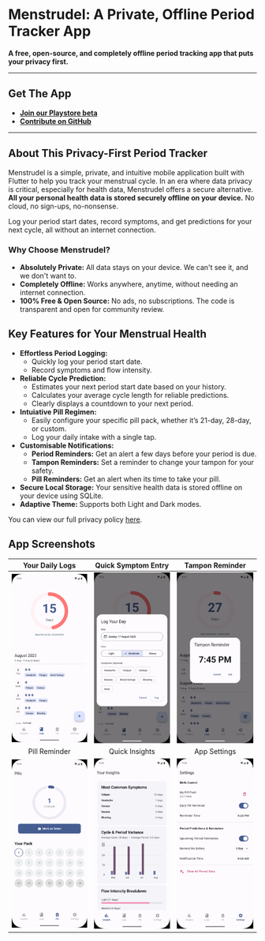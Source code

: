 # Menstrudel: A Private, Offline Period Tracker App

**A free, open-source, and completely offline period tracking app that puts your privacy first.**


---

## Get The App

* **[Join our Playstore beta](https://groups.google.com/g/menstrudel-app-testers)**
* **[Contribute on GitHub](https://github.com/J-shw/Menstrudel)**

---

## About This Privacy-First Period Tracker

Menstrudel is a simple, private, and intuitive mobile application built with Flutter to help you track your menstrual cycle. In an era where data privacy is critical, especially for health data, Menstrudel offers a secure alternative. **All your personal health data is stored securely offline on your device.** No cloud, no sign-ups, no-nonsense.

Log your period start dates, record symptoms, and get predictions for your next cycle, all without an internet connection.

### Why Choose Menstrudel?
* **Absolutely Private:** All data stays on your device. We can't see it, and we don't want to.
* **Completely Offline:** Works anywhere, anytime, without needing an internet connection.
* **100% Free & Open Source:** No ads, no subscriptions. The code is transparent and open for community review.

## Key Features for Your Menstrual Health

* **Effortless Period Logging:**
    * Quickly log your period start date.
    * Record symptoms and flow intensity.
* **Reliable Cycle Prediction:**
    * Estimates your next period start date based on your history.
    * Calculates your average cycle length for reliable predictions.
    * Clearly displays a countdown to your next period.
* **Intuiative Pill Regimen:**
    * Easily configure your specific pill pack, whether it’s 21-day, 28-day, or custom.
    * Log your daily intake with a single tap.
* **Customisable Notifications:**
    * **Period Reminders:** Get an alert a few days before your period is due.
    * **Tampon Reminders:** Set a reminder to change your tampon for your safety.
    * **Pill Reminders:** Get an alert when its time to take your pill.
* **Secure Local Storage:** Your sensitive health data is stored offline on your device using SQLite.
* **Adaptive Theme:** Supports both Light and Dark modes.

You can view our full privacy policy [here](PRIVACY.md).

## App Screenshots

| Your Daily Logs | Quick Symptom Entry | Tampon Reminder |
| :---: | :---: | :---: |
| ![Screenshot of Menstrudel's daily period log view on Android](screenshots/v2.3.0/android/logs_screen.webp) | ![Screenshot showing the quick symptom entry for a period log in Menstrudel](screenshots/v2.3.0/android/log_day.webp) | ![Screenshot of the tampon change reminder setup in Menstrudel](screenshots/v2.3.0/android/tampon_reminder.webp) |
| Pill Reminder | Quick Insights | App Settings |
 ![Screenshot of the pill reminder screen in Menstrudel](screenshots/v2.3.0/android/pill_screen.webp)  | ![Screenshot of the cycle insights and predictions screen in Menstrudel](screenshots/v2.3.0/android/insights_screen.webp) | ![Screenshot of the Menstrudel settings page showing notification options](screenshots/v2.3.0/android/settings_screen.webp) |
